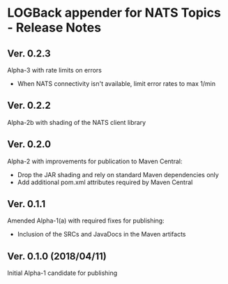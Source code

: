 # LOGBack appender for NATS Topics - Release Notes

## Ver. 0.2.3

Alpha-3 with rate limits on errors

- When NATS connectivity isn't available, limit error rates to max 1/min

## Ver. 0.2.2

Alpha-2b with shading of the NATS client library

## Ver. 0.2.0

Alpha-2 with improvements for publication to Maven Central:

- Drop the JAR shading and rely on standard Maven dependencies only
- Add additional pom.xml attributes required by Maven Central

## Ver. 0.1.1

Amended Alpha-1(a) with required fixes for publishing:

- Inclusion of the SRCs and JavaDocs in the Maven artifacts

## Ver. 0.1.0 (2018/04/11)

Initial Alpha-1 candidate for publishing
